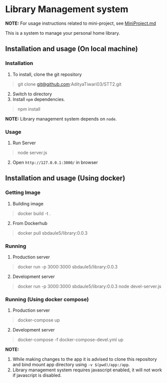 # Library Management system

**NOTE:** For usage instructions related to mini-project, see [MiniProject.md](MiniProject.md)

This is a system to manage your personal home library.

## Installation and usage (On local machine)

### Installation

1. To install, clone the git repository
> git clone git@github.com:AdityaTiwari03/STT2.git
2. Switch to directory
3. Install `npm` dependencies.
> npm install

**NOTE:** Library management system depends on `node`.

### Usage

1. Run Server
> node server.js
2. Open `http://127.0.0.1:3000/` in browser

## Installation and usage (Using docker)

### Getting Image

1. Building image

> docker build -t <image-name> .

2. From Dockerhub

> docker pull sbdaule5/library:0.0.3

### Running

1. Production server

> docker run -p 3000:3000 sbdaule5/library:0.0.3

2. Development server

> docker run -p 3000:3000 sbdaule5/library:0.0.3 node devel-server.js

### Running (Using docker compose)

1. Production server

> docker-compose up

2. Development server

> docker-compose -f docker-compose-devel.yml up

**NOTE:** 
1. While making changes to the app it is advised to clone this repository and bind mount app directory using `-v $(pwd)/app:/app`.
2. Library management system requires javascript enabled, it will not work if javascript is disabled.
